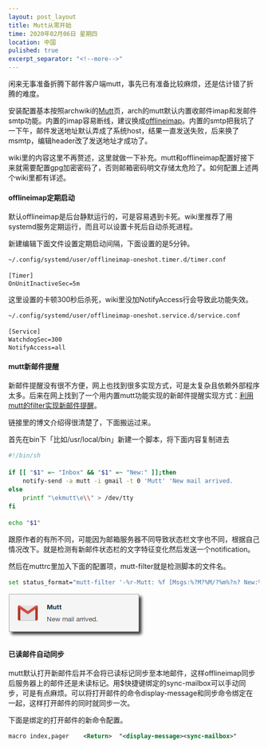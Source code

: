 ```yaml
---
layout: post_layout
title: Mutt从零开始
time: 2020年02月06日 星期四
location: 中国
pulished: true
excerpt_separator: "<!--more-->"
---
```

闲来无事准备折腾下邮件客户端mutt，事先已有准备比较麻烦，还是估计错了折腾的难度。

安装配置基本按照archwiki的[Mutt](https://wiki.archlinux.org/index.php/Mutt)页，arch的mutt默认内置收邮件imap和发邮件smtp功能。内置的imap容易断线，建议换成[offlineimap](https://wiki.archlinux.org/index.php/OfflineIMAP)。内置的smtp把我坑了一下午，邮件发送地址默认弄成了系统host，结果一直发送失败，后来换了msmtp，编辑header改了发送地址才成功了。

wiki里的内容这里不再赘述，这里就做一下补充。mutt和offlineimap配置好接下来就需要配置gpg加密密码了，否则邮箱密码明文存储太危险了。如何配置上述两个wiki里都有详述。
<!--more-->
#### **offlineimap定期启动**

默认offlineimap是后台静默运行的，可是容易遇到卡死。wiki里推荐了用systemd服务定期运行，而且可以设置卡死后自动杀死进程。

新建编辑下面文件设置定期启动间隔，下面设置的是5分钟。

```
~/.config/systemd/user/offlineimap-oneshot.timer.d/timer.conf

[Timer]
OnUnitInactiveSec=5m
```

这里设置的卡顿300秒后杀死，wiki里没加NotifyAccess行会导致此功能失效。

```
~/.config/systemd/user/offlineimap-oneshot.service.d/service.conf

[Service]
WatchdogSec=300
NotifyAccess=all
```

#### **mutt新邮件提醒**

新邮件提醒没有很不方便，网上也找到很多实现方式，可是太复杂且依赖外部程序太多。后来在网上找到了一个用内置mutt功能实现的新邮件提醒实现方式：[利用mutt的filter实现新邮件提醒](http://adam8157.info/blog/2010/05/mutt-filter-notify/)。

链接里的博文介绍得很清楚了，下面搬运过来。

首先在bin下「比如/usr/local/bin」新建一个脚本，将下面内容复制进去

```sh
#!/bin/sh

if [[ "$1" =~ "Inbox" && "$1" =~ "New:" ]];then
	notify-send -a mutt -i gmail -t 0 'Mutt' 'New mail arrived.                 '
else
	printf "\ekmutt\e\\" > /dev/tty
fi

echo "$1"

```

跟原作者的有所不同，可能因为邮箱服务器不同导致状态栏文字也不同，根据自己情况改下。就是检测有新邮件状态栏的文字特征变化然后发送一个notification。

然后在muttrc里加入下面的配置项，mutt-filter就是检测脚本的文件名。

```sh
set status_format="mutt-filter '-%r-Mutt: %f [Msgs:%?M?%M/?%m%?n? New:%n?%?o? Old:%o?%?d? Del:%d?%?F? Flag:%F?%?t? Tag:%t?%?p? Post:%p?%?b? Inc:%b?%?l? %l?]----%>-(%P)---'|"
```

<img src="/assets/img/muttnotification.png" width="273px" />

#### **已读邮件自动同步**

mutt默认打开新邮件后并不会将已读标记同步至本地邮件，这样offlineimap同步后服务器上的邮件还是未读标记。用$快捷键绑定的sync-mailbox可以手动同步，可是有点麻烦。可以将打开邮件的命令display-message和同步命令绑定在一起，这样打开邮件的同时就同步一次。

下面是绑定的打开邮件的新命令配置。

```xml
macro index,pager    <Return>  "<display-message><sync-mailbox>"                                 "open mail and sync"
```

